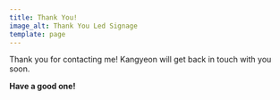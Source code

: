 ```yaml
---
title: Thank You!
image_alt: Thank You Led Signage
template: page
---
```

Thank you for contacting me! Kangyeon will get back in touch with you soon.

**Have a good one!**
